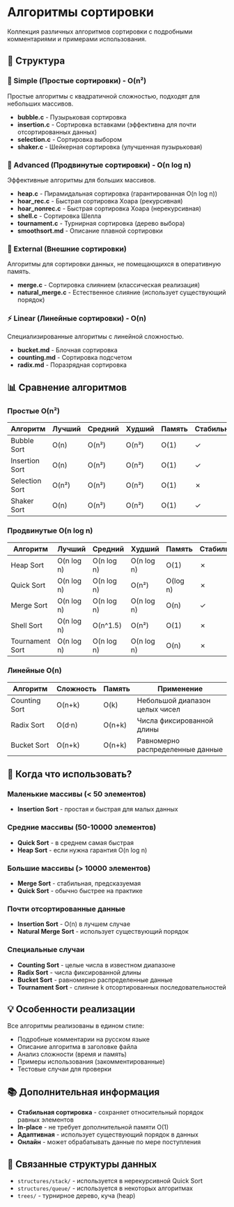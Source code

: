 # Алгоритмы сортировки

Коллекция различных алгоритмов сортировки с подробными комментариями и примерами использования.

## 📁 Структура

### 🔰 Simple (Простые сортировки) - O(n²)
Простые алгоритмы с квадратичной сложностью, подходят для небольших массивов.

- **bubble.c** - Пузырьковая сортировка
- **insertion.c** - Сортировка вставками (эффективна для почти отсортированных данных)
- **selection.c** - Сортировка выбором
- **shaker.c** - Шейкерная сортировка (улучшенная пузырьковая)

### 🚀 Advanced (Продвинутые сортировки) - O(n log n)
Эффективные алгоритмы для больших массивов.

- **heap.c** - Пирамидальная сортировка (гарантированная O(n log n))
- **hoar_rec.c** - Быстрая сортировка Хоара (рекурсивная)
- **hoar_nonrec.c** - Быстрая сортировка Хоара (нерекурсивная)
- **shell.c** - Сортировка Шелла
- **tournament.c** - Турнирная сортировка (дерево выбора)
- **smoothsort.md** - Описание плавной сортировки

### 💾 External (Внешние сортировки)
Алгоритмы для сортировки данных, не помещающихся в оперативную память.

- **merge.c** - Сортировка слиянием (классическая реализация)
- **natural_merge.c** - Естественное слияние (использует существующий порядок)

### ⚡ Linear (Линейные сортировки) - O(n)
Специализированные алгоритмы с линейной сложностью.

- **bucket.md** - Блочная сортировка
- **counting.md** - Сортировка подсчетом
- **radix.md** - Поразрядная сортировка

## 📊 Сравнение алгоритмов

### Простые O(n²)
| Алгоритм | Лучший | Средний | Худший | Память | Стабильная |
|----------|--------|---------|--------|--------|------------|
| Bubble Sort | O(n) | O(n²) | O(n²) | O(1) | ✓ |
| Insertion Sort | O(n) | O(n²) | O(n²) | O(1) | ✓ |
| Selection Sort | O(n²) | O(n²) | O(n²) | O(1) | ✗ |
| Shaker Sort | O(n) | O(n²) | O(n²) | O(1) | ✓ |

### Продвинутые O(n log n)
| Алгоритм | Лучший | Средний | Худший | Память | Стабильная |
|----------|--------|---------|--------|--------|------------|
| Heap Sort | O(n log n) | O(n log n) | O(n log n) | O(1) | ✗ |
| Quick Sort | O(n log n) | O(n log n) | O(n²) | O(log n) | ✗ |
| Merge Sort | O(n log n) | O(n log n) | O(n log n) | O(n) | ✓ |
| Shell Sort | O(n log n) | O(n^1.5) | O(n²) | O(1) | ✗ |
| Tournament Sort | O(n log n) | O(n log n) | O(n log n) | O(n) | ✗ |

### Линейные O(n)
| Алгоритм | Сложность | Память | Применение |
|----------|-----------|--------|------------|
| Counting Sort | O(n+k) | O(k) | Небольшой диапазон целых чисел |
| Radix Sort | O(d·n) | O(n+k) | Числа фиксированной длины |
| Bucket Sort | O(n+k) | O(n+k) | Равномерно распределенные данные |

## 🎯 Когда что использовать?

### Маленькие массивы (< 50 элементов)
- **Insertion Sort** - простая и быстрая для малых данных

### Средние массивы (50-10000 элементов)
- **Quick Sort** - в среднем самая быстрая
- **Heap Sort** - если нужна гарантия O(n log n)

### Большие массивы (> 10000 элементов)
- **Merge Sort** - стабильная, предсказуемая
- **Quick Sort** - обычно быстрее на практике

### Почти отсортированные данные
- **Insertion Sort** - O(n) в лучшем случае
- **Natural Merge Sort** - использует существующий порядок

### Специальные случаи
- **Counting Sort** - целые числа в известном диапазоне
- **Radix Sort** - числа фиксированной длины
- **Bucket Sort** - равномерно распределенные данные
- **Tournament Sort** - слияние k отсортированных последовательностей

## 💡 Особенности реализации

Все алгоритмы реализованы в едином стиле:
- Подробные комментарии на русском языке
- Описание алгоритма в заголовке файла
- Анализ сложности (время и память)
- Примеры использования (закомментированные)
- Тестовые случаи для проверки

## 📚 Дополнительная информация

- **Стабильная сортировка** - сохраняет относительный порядок равных элементов
- **In-place** - не требует дополнительной памяти O(1)
- **Адаптивная** - использует существующий порядок в данных
- **Онлайн** - может обрабатывать данные по мере поступления

## 🔗 Связанные структуры данных

- `structures/stack/` - используется в нерекурсивной Quick Sort
- `structures/queue/` - используется в некоторых алгоритмах
- `trees/` - турнирное дерево, куча (heap)
